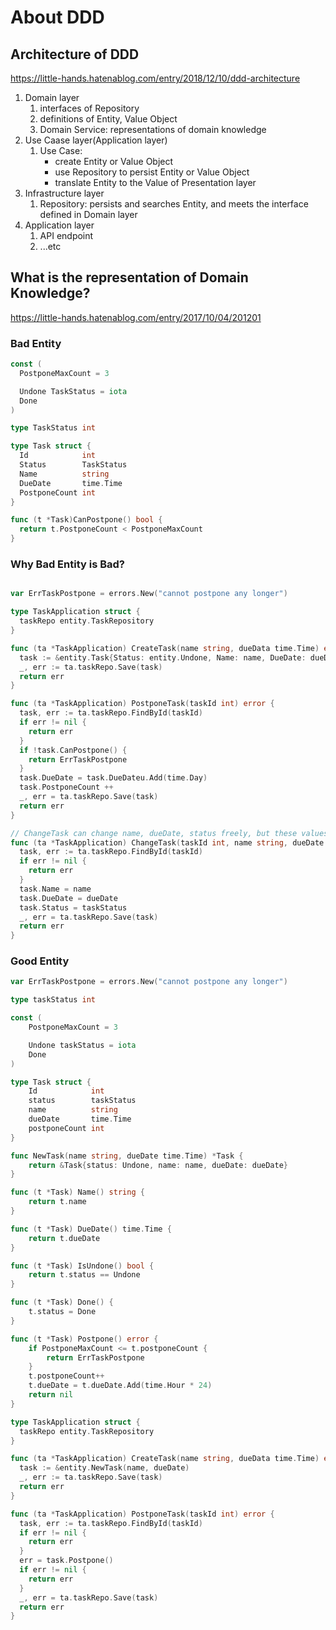 # About DDD

## Architecture of DDD

https://little-hands.hatenablog.com/entry/2018/12/10/ddd-architecture

1. Domain layer
    1. interfaces of Repository
    2. definitions of Entity, Value Object
    3. Domain Service: representations of domain knowledge
2. Use Caase layer(Application layer)
    1. Use Case:
        - create Entity or Value Object
        - use Repository to persist Entity or Value Object
        - translate Entity to the Value of Presentation layer
3. Infrastructure layer
    1. Repository: persists and searches Entity, and meets the interface defined in Domain layer
4. Application layer
    1. API endpoint
    2. ...etc


## What is the representation of Domain Knowledge?

https://little-hands.hatenablog.com/entry/2017/10/04/201201

### Bad Entity

```go
const (
  PostponeMaxCount = 3

  Undone TaskStatus = iota
  Done
)

type TaskStatus int

type Task struct {
  Id            int
  Status        TaskStatus
  Name          string
  DueDate       time.Time
  PostponeCount int
}

func (t *Task)CanPostpone() bool {
  return t.PostponeCount < PostponeMaxCount
}
```

### Why Bad Entity is Bad?

```go

var ErrTaskPostpone = errors.New("cannot postpone any longer")

type TaskApplication struct {
  taskRepo entity.TaskRepository
}

func (ta *TaskApplication) CreateTask(name string, dueData time.Time) error {
  task := &entity.Task{Status: entity.Undone, Name: name, DueDate: dueDate}
  _, err := ta.taskRepo.Save(task)
  return err
}

func (ta *TaskApplication) PostponeTask(taskId int) error {
  task, err := ta.taskRepo.FindById(taskId)
  if err != nil {
    return err
  }
  if !task.CanPostpone() {
    return ErrTaskPostpone
  }
  task.DueDate = task.DueDateu.Add(time.Day)
  task.PostponeCount ++
  _, err = ta.taskRepo.Save(task)
  return err
}

// ChangeTask can change name, dueDate, status freely, but these values should be constrainted by domain knowledge.
func (ta *TaskApplication) ChangeTask(taskId int, name string, dueDate time.Time, taskStatus entity.TaskStatus) error {
  task, err := ta.taskRepo.FindById(taskId)
  if err != nil {
    return err
  }
  task.Name = name
  task.DueDate = dueDate
  task.Status = taskStatus
  _, err = ta.taskRepo.Save(task)
  return err
}
```

### Good Entity

```go
var ErrTaskPostpone = errors.New("cannot postpone any longer")

type taskStatus int

const (
	PostponeMaxCount = 3

	Undone taskStatus = iota
	Done
)

type Task struct {
	Id            int
	status        taskStatus
	name          string
	dueDate       time.Time
	postponeCount int
}

func NewTask(name string, dueDate time.Time) *Task {
	return &Task{status: Undone, name: name, dueDate: dueDate}
}

func (t *Task) Name() string {
	return t.name
}

func (t *Task) DueDate() time.Time {
	return t.dueDate
}

func (t *Task) IsUndone() bool {
	return t.status == Undone
}

func (t *Task) Done() {
	t.status = Done
}

func (t *Task) Postpone() error {
	if PostponeMaxCount <= t.postponeCount {
		return ErrTaskPostpone
	}
	t.postponeCount++
	t.dueDate = t.dueDate.Add(time.Hour * 24)
	return nil
}
```

```go
type TaskApplication struct {
  taskRepo entity.TaskRepository
}

func (ta *TaskApplication) CreateTask(name string, dueData time.Time) error {
  task := &entity.NewTask(name, dueDate)
  _, err := ta.taskRepo.Save(task)
  return err
}

func (ta *TaskApplication) PostponeTask(taskId int) error {
  task, err := ta.taskRepo.FindById(taskId)
  if err != nil {
    return err
  }
  err = task.Postpone()
  if err != nil {
    return err
  }
  _, err = ta.taskRepo.Save(task)
  return err
}
```
